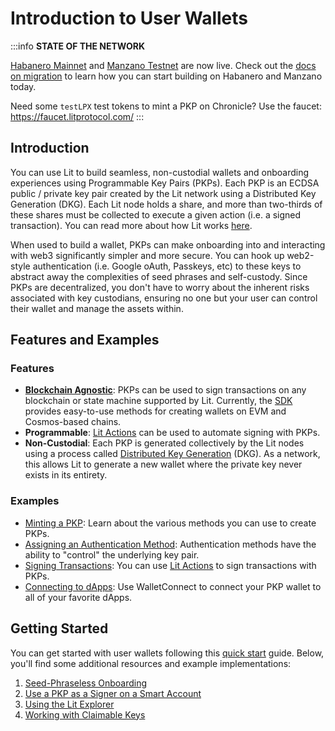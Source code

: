 # Introduction to User Wallets

:::info
**STATE OF THE NETWORK**

[Habanero Mainnet](../../network/networks/mainnet) and [Manzano Testnet](../../network/networks/testnet) are now live. Check out the [docs on migration](../../network/migration-guide) to learn how you can start building on Habanero and Manzano today. 

Need some `testLPX` test tokens to mint a PKP on Chronicle? Use the faucet: https://faucet.litprotocol.com/
:::

## Introduction

You can use Lit to build seamless, non-custodial wallets and onboarding experiences using Programmable Key Pairs (PKPs). Each PKP is an ECDSA public / private key pair created by the Lit network using a Distributed Key Generation (DKG). Each Lit node holds a share, and more than two-thirds of these shares must be collected to execute a given action (i.e. a signed transaction). You can read more about how Lit works [here](../../resources/how-it-works.md).

When used to build a wallet, PKPs can make onboarding into and interacting with web3 significantly simpler and more secure. You can hook up web2-style authentication (i.e. Google oAuth, Passkeys, etc) to these keys to abstract away the complexities of seed phrases and self-custody. Since PKPs are decentralized, you don't have to worry about the inherent risks associated with key custodians, ensuring no one but your user can control their wallet and manage the assets within. 

## Features and Examples

### Features

- **[Blockchain Agnostic](../../resources/supported-chains#programmable-key-pairs)**: PKPs can be used to sign transactions on any blockchain or state machine supported by Lit. Currently, the [SDK](https://github.com/LIT-Protocol/js-sdk/tree/master/packages/pkp-client) provides easy-to-use methods for creating wallets on EVM and Cosmos-based chains. 
- **Programmable**: [Lit Actions](../serverless-signing/overview) can be used to automate signing with PKPs.
- **Non-Custodial**: Each PKP is generated collectively by the Lit nodes using a process called [Distributed Key Generation](../../resources/how-it-works.md) (DKG). As a network, this allows Lit to generate a new wallet where the private key never exists in its entirety. 

### Examples

- [Minting a PKP](../wallets/minting.md): Learn about the various methods you can use to create PKPs.
- [Assigning an Authentication Method](../wallets/auth-methods.md): Authentication methods have the ability to "control" the underlying key pair.
- [Signing Transactions](../serverless-signing/processing-validation.md): You can use [Lit Actions](../serverless-signing/overview.md) to sign transactions with PKPs.
- [Connecting to dApps](../wallets/walletconnect.md): Use WalletConnect to connect your PKP wallet to all of your favorite dApps.

## Getting Started

You can get started with user wallets following this [quick start](../wallets/quick-start.md) guide. Below, you'll find some additional resources and example implementations:

1. [Seed-Phraseless Onboarding](../wallets/minting-methods/mint-via-social.md)
2. [Use a PKP as a Signer on a Smart Account](https://spark.litprotocol.com/account-abstraction-and-mpc/)
3. [Using the Lit Explorer](../../tools/pkpexplorer.md)
4. [Working with Claimable Keys](../wallets/claimable-keys/intro.md)